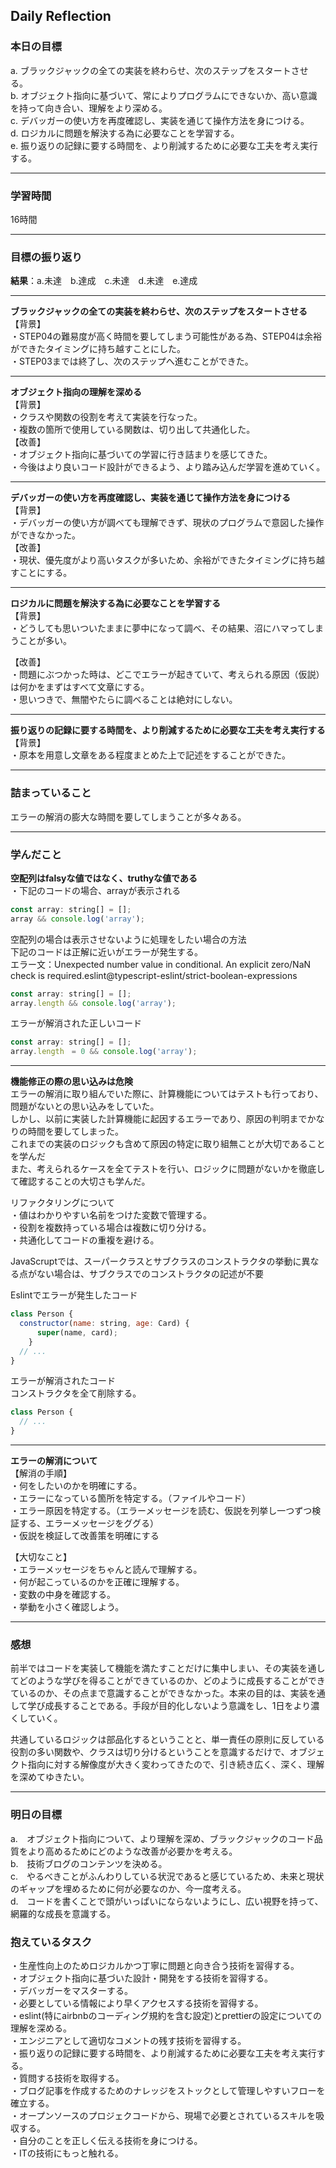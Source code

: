 ## Daily Reflection

### 本日の目標
a. ブラックジャックの全ての実装を終わらせ、次のステップをスタートさせる。  
b. オブジェクト指向に基づいて、常によりプログラムにできないか、高い意識を持って向き合い、理解をより深める。  
c. デバッガーの使い方を再度確認し、実装を通じて操作方法を身につける。  
d. ロジカルに問題を解決する為に必要なことを学習する。  
e. 振り返りの記録に要する時間を、より削減するために必要な工夫を考え実行する。

---

### 学習時間
16時間

---

### 目標の振り返り
**結果**：a.未達　b.達成　c.未達　d.未達　e.達成

---

**ブラックジャックの全ての実装を終わらせ、次のステップをスタートさせる**  
【背景】  
・STEP04の難易度が高く時間を要してしまう可能性がある為、STEP04は余裕ができたタイミングに持ち越すことにした。   
・STEP03までは終了し、次のステップへ進むことができた。

---

**オブジェクト指向の理解を深める**  
【背景】  
・クラスや関数の役割を考えて実装を行なった。  
・複数の箇所で使用している関数は、切り出して共通化した。  
【改善】  
・オブジェクト指向に基づいての学習に行き詰まりを感じてきた。  
・今後はより良いコード設計ができるよう、より踏み込んだ学習を進めていく。  

---

**デバッガーの使い方を再度確認し、実装を通じて操作方法を身につける**  
【背景】  
・デバッガーの使い方が調べても理解できず、現状のプログラムで意図した操作ができなかった。  
【改善】  
・現状、優先度がより高いタスクが多いため、余裕ができたタイミングに持ち越すことにする。

---

**ロジカルに問題を解決する為に必要なことを学習する**  
【背景】  
・どうしても思いついたままに夢中になって調べ、その結果、沼にハマってしまうことが多い。  

【改善】   
・問題にぶつかった時は、どこでエラーが起きていて、考えられる原因（仮説）は何かをまずはすべて文章にする。  
・思いつきで、無闇やたらに調べることは絶対にしない。

---

**振り返りの記録に要する時間を、より削減するために必要な工夫を考え実行する**  
【背景】  
・原本を用意し文章をある程度まとめた上で記述をすることができた。

---

### 詰まっていること  
エラーの解消の膨大な時間を要してしまうことが多々ある。  

---

### 学んだこと  
**空配列はfalsyな値ではなく、truthyな値である**  
・下記のコードの場合、arrayが表示される
```javascript
const array: string[] = [];
array && console.log('array');
```

空配列の場合は表示させないように処理をしたい場合の方法   
下記のコードは正解に近いがエラーが発生する。  
エラー文：Unexpected number value in conditional. An explicit zero/NaN check is required.eslint@typescript-eslint/strict-boolean-expressions

```javascript
const array: string[] = [];
array.length && console.log('array');
```

エラーが解消された正しいコード  
```javascript
const array: string[] = [];
array.length　= 0 && console.log('array');
```

---

**機能修正の際の思い込みは危険**  
エラーの解消に取り組んでいた際に、計算機能についてはテストも行っており、問題がないとの思い込みをしていた。  
しかし、以前に実装した計算機能に起因するエラーであり、原因の判明までかなりの時間を要してしまった。  
これまでの実装のロジックも含めて原因の特定に取り組無ことが大切であることを学んだ    
また、考えられるケースを全てテストを行い、ロジックに問題がないかを徹底して確認することの大切さも学んだ。


リファクタリングについて  
・値はわかりやすい名前をつけた変数で管理する。  
・役割を複数持っている場合は複数に切り分ける。  
・共通化してコードの重複を避ける。  

JavaScruptでは、スーパークラスとサブクラスのコンストラクタの挙動に異なる点がない場合は、サブクラスでのコンストラクタの記述が不要  

Eslintでエラーが発生したコード
```javascript
class Person {
  constructor(name: string, age: Card) {
      super(name, card);
    }
  // ...
}
```

エラーが解消されたコード  
コンストラクタを全て削除する。
```javascript
class Person {
  // ... 
}
```

---

**エラーの解消について**  
【解消の手順】  
・何をしたいのかを明確にする。  
・エラーになっている箇所を特定する。（ファイルやコード）  
・エラー原因を特定する。（エラーメッセージを読む、仮説を列挙し一つずつ検証する、エラーメッセージをググる）    
・仮説を検証して改善策を明確にする  

【大切なこと】  
・エラーメッセージをちゃんと読んで理解する。  
・何が起こっているのかを正確に理解する。  
・変数の中身を確認する。  
・挙動を小さく確認しよう。  

---

### 感想
前半ではコードを実装して機能を満たすことだけに集中しまい、その実装を通してどのような学びを得ることができているのか、どのように成長することができているのか、その点まで意識することができなかった。本来の目的は、実装を通して学び成長することである。手段が目的化しないよう意識をし、1日をより濃くしていく。   

共通しているロジックは部品化するということと、単一責任の原則に反している役割の多い関数や、クラスは切り分けるということを意識するだけで、オブジェクト指向に対する解像度が大きく変わってきたので、引き続き広く、深く、理解を深めてゆきたい。

---

### 明日の目標
a.　オブジェクト指向について、より理解を深め、ブラックジャックのコード品質をより高めるためにどのような改善が必要かを考える。  
b.　技術ブログのコンテンツを決める。  
c.　やるべきことがふんわりしている状況であると感じているため、未来と現状のギャップを埋めるために何が必要なのか、今一度考える。  
d.　コードを書くことで頭がいっぱいにならないようにし、広い視野を持って、網羅的な成長を意識する。

### 抱えているタスク  
・生産性向上のためロジカルかつ丁寧に問題と向き合う技術を習得する。  
・オブジェクト指向に基づいた設計・開発をする技術を習得する。  
・デバッガーをマスターする。  
・必要としている情報により早くアクセスする技術を習得する。  
・eslint(特にairbnbのコーディング規約を含む設定)とprettierの設定についての理解を深める。  
・エンジニアとして適切なコメントの残す技術を習得する。  
・振り返りの記録に要する時間を、より削減するために必要な工夫を考え実行する。  
・質問する技術を取得する。  
・ブログ記事を作成するためのナレッジをストックとして管理しやすいフローを確立する。  
・オープンソースのプロジェクコードから、現場で必要とされているスキルを吸収する。  
・自分のことを正しく伝える技術を身につける。  
・ITの技術にもっと触れる。  
